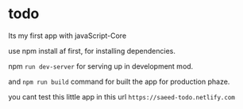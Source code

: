 # todo
Its my first app with javaScript-Core

use npm install af first, for installing dependencies.

npm `run dev-server` for serving up in development mod.

and `npm run build` command for built the app for production phaze.

you cant test this little app in this url  `https://saeed-todo.netlify.com`
